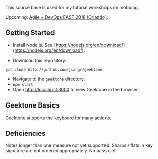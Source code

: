 This source base is used for my tutorial workshops on mobbing. 

Upcoming: [Agile + DevOps EAST 2018 (Orlando)](https://agiledevopseast.techwell.com).

## Getting Started

- Install Node.js.  See [https://nodejs.org/en/download/](https://nodejs.org/en/download/).

- Download this repository:
```
git clone http://github.com/jlangr/geektone
```
- Navigate to the `geektone` directory.
- `npm start`
- Open [http://localhost:3000](http://localhost:3000) to view Geektone in the browser.

## Geektone Basics

Geektone supports the keyboard for many actions.

## Deficiencies

Notes longer than one measure not yet supported.
Sharps / flats in key signature are not ordered appropriately.
No bass clef
